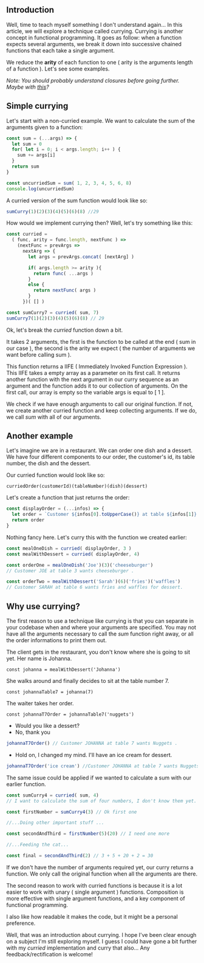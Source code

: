 ## Introduction

Well, time to teach myself something I don't understand again...
In this article, we will explore a technique called currying. Currying is another concept in functional programming. It goes as follow: when a function expects several arguments, we break it down into successive chained functions that each take a single argument.

We reduce the **arity** of each function to one ( arity is the arguments length of a function ). Let's see some examples.

*Note: You should probably understand closures before going further. Maybe with <a href='https://dev.to/damcosset/explaining-closures-to-myself' target='_blank'>this</a>?* 

## Simple currying

Let's start with a non-curried example. We want to calculate the sum of the arguments given to a function:

```javascript runnable
const sum = (...args) => {
  let sum = 0
  for( let i = 0; i < args.length; i++ ) {
    sum += args[i]
  } 
  return sum
}

const uncurriedSum = sum( 1, 2, 3, 4, 5, 6, 8) 
console.log(uncurriedSum)
```

A curried version of the sum function would look like so:

``` javascript
sumCurry(1)(2)(3)(4)(5)(6)(8) //29
```

How would we implement currying then? Well, let's try something like this:

```javascript
const curried = 
  ( func, arity = func.length, nextFunc ) =>
    (nextFunc = prevArgs => 
      nextArg => {
        let args = prevArgs.concat( [nextArg] )

        if( args.length >= arity ){
          return func( ...args )
        } 
        else {
          return nextFunc( args )
        }
      })( [] )

const sumCurry7 = curried( sum, 7)
sumCurry7(1)(2)(3)(4)(5)(6)(8) // 29
```

Ok, let's break the *curried* function down a bit.

It takes 2 arguments, the first is the function to be called at the end ( sum in our case ), the second is the arity we expect ( the number of arguments we want before calling sum ).

This function returns a IIFE ( Immediately Invoked Function Expression ). This IIFE takes a empty array as a parameter on its first call. It returns another function with the next argument in our curry sequence as an argument and the function adds it to our collection of arguments. On the first call, our array is empty so the variable args is equal to [ 1 ].

We check if we have enough arguments to call our original function. If not, we create another curried function and keep collecting arguments. If we do, we call *sum* with all of our arguments.

## Another example

Let's imagine we are in a restaurant. We can order one dish and a dessert. We have four different components to our order, the customer's id, its table number, the dish and the dessert.

Our curried function would look like so:

`curriedOrder(customerId)(tableNumber)(dish)(dessert)`

Let's create a function that just returns the order:

```javascript
const displayOrder = (...infos) => {
  let order = `Customer ${infos[0].toUpperCase()} at table ${infos[1]} wants ${infos[2]} ${infos[3] ? `and ${infos[3]} for dessert.` : '.'}`
  return order
}
```

Nothing fancy here. Let's curry this with the function we created earlier:

```javascript
const mealOneDish = curried( displayOrder, 3 )
const mealWithDessert = curried( displayOrder, 4)

const orderOne = mealOneDish('Joe')(3)('cheeseburger')
// Customer JOE at table 3 wants cheeseburger .

const orderTwo = mealWithDessert('Sarah')(6)('fries')('waffles')
// Customer SARAH at table 6 wants fries and waffles for dessert.
```

## Why use currying?

The first reason to use a technique like currying is that you can separate in your codebase when and where your arguments are specified. You may not have all the arguments necessary to call the *sum* function right away, or all the order informations to print them out.

The client gets in the restaurant, you don't know where she is going to sit yet. Her name is Johanna.

`const johanna = mealWithDessert('Johanna')`

She walks around and finally decides to sit at the table number 7.

`const johannaTable7 = johanna(7)`

The waiter takes her order.

`const johannaT7Order = johannaTable7('nuggets')`

- Would you like a dessert? 
- No, thank you

```javascript
johannaT7Order() // Customer JOHANNA at table 7 wants Nuggets .
```

- Hold on, I changed my mind. I'll have an ice cream for dessert.

```javascript
johannaT7Order('ice cream') //Customer JOHANNA at table 7 wants Nuggets and ice cream for dessert.
```

The same issue could be applied if we wanted to calculate a sum with our earlier function.

```javascript
const sumCurry4 = curried( sum, 4) 
// I want to calculate the sum of four numbers, I don't know them yet.

const firstNumber = sumCurry4(3) // Ok first one

//...Doing other important stuff ...

const secondAndThird = firstNumber(5)(20) // I need one more

//...Feeding the cat...

const final = secondAndThird(2) // 3 + 5 + 20 + 2 = 30

```

If we don't have the number of arguments required yet, our curry returns a function. We only call the original function when all the arguments are there.

The second reason to work with curried functions is because it is a lot easier to work with unary ( single argument ) functions. Composition is more effective with single argument functions, and a key component of functional programming.

I also like how readable it makes the code, but it might be a personal preference.

Well, that was an introduction about currying. I hope I've been clear enough on a subject I'm still exploring myself. I guess I could have gone a bit further with my *curried* implementation and curry that also... Any feedback/rectification is welcome!
